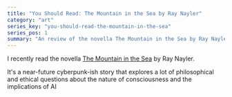 ```yaml
---
title: "You Should Read: The Mountain in the Sea by Ray Nayler"
category: "art"
series_key: "you-should-read-the-mountain-in-the-sea"
series_pos: 1
summary: "An review of the novella The Mountain in the Sea by Ray Nayler"
---
```


I recently read the novella [The Mountain in the Sea](https://www.raynayler.net/the-mountain-in-the-sea.html) by Ray Nayler.

It's a near-future cyberpunk-ish story that explores a lot of philosophical and ethical questions about the nature of consciousness and the implications of AI
